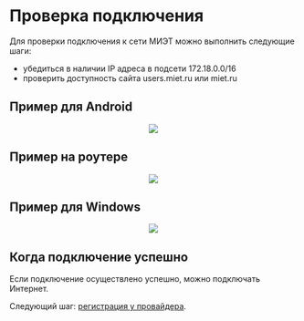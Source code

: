 # Проверка подключения

Для проверки подключения к сети МИЭТ можно выполнить следующие шаги:
* убедиться в наличии IP адреса в подсети 172.18.0.0/16
* проверить доступность сайта users.miet.ru или miet.ru

## Пример для Android

<p align="center"><img src="./img/6-mac/8.png"></p>

## Пример на роутере

<p align="center"><img src="img/owrt/3.png"></p>


## Пример для Windows

<p align="center"><img src="./img/6-mac/6.png"></p>

## Когда подключение успешно

Если подключение осуществлено успешно, можно подключать Интернет.

Следующий шаг: [регистрация у провайдера](./5-reg.md).
